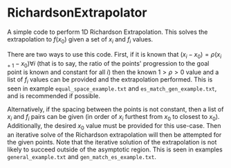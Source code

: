 # RichardsonExtrapolator
A simple code to perform 1D Richardson Extrapolation.
This solves the extrapolation to $f(x_0)$ given a set of $x_i$ and $f_i$ values.

There are two ways to use this code. First, if it is known that $(x_i-x_0)=\rho(x_{i+1}-x_0)\forall i$ (that is to say, the ratio of the points' progression to the goal point is known and constant for all $i$) then the known $1>\rho> 0$ value and a list of $f_i$ values can be provided and the extrapolation performed.
This is seen in example `equal_space_example.txt` and `es_match_gen_example.txt`, and is recommended if possible.

Alternatively, if the spacing between the points is not constant, then a list of $x_i$ and $f_i$ pairs can be given (in order of $x_i$ furthest from $x_0$ to closest to $x_0$).
Additionally, the desired $x_0$ value must be provided for this use-case.
Then an iterative solve of the Richardson extrapolation will then be attempted for the given points.
Note that the iterative solution of the extrapolation is not likely to succeed outside of the asymptotic region.
This is seen in examples `general_example.txt` and `gen_match_es_example.txt`.